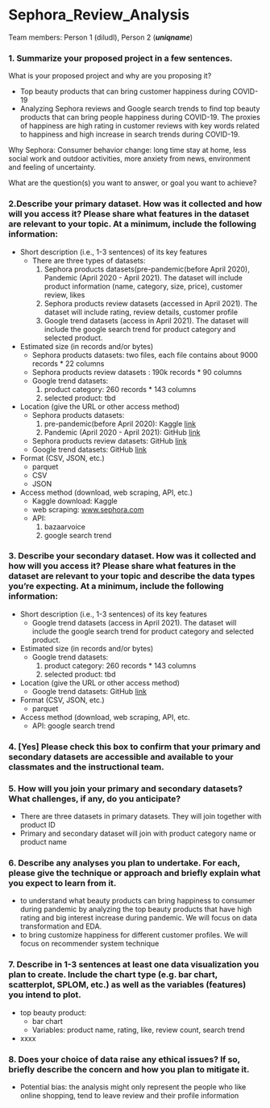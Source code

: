 # Sephora_Review_Analysis
Team members: Person 1 (diludl), Person 2 (***uniqname***)

### 1. Summarize your proposed project in a few sentences.
What is your proposed project and why are you proposing it? 
- Top beauty products that can bring customer happiness during COVID-19
- Analyzing Sephora reviews and Google search trends to find top beauty products that can bring people happiness during COVID-19. The proxies of happiness are high rating in customer reviews with key words related to happiness and high increase in search trends during COVID-19.

Why Sephora: 
Consumer behavior change: long time stay at home, less social work and outdoor activities,  more anxiety from news, environment and feeling of uncertainty. 



What are the question(s) you want to answer, or goal you want to achieve? 

### 2.Describe your primary dataset. How was it collected and how will you access it? Please share what features in the dataset are relevant to your topic. At a minimum, include the following information:
- Short description (i.e., 1-3 sentences) of its key features
  - There are three types of datasets:
     1. Sephora products datasets(pre-pandemic(before April 2020), Pandemic (April 2020 - April 2021). The dataset will include product information (name, category, size, price), customer review, likes
     2. Sephora products review datasets (accessed in April 2021). The dataset will include rating, review details, customer profile
     3. Google trend datasets (access in April 2021). The dataset will include the google search trend for product category and selected product.
- Estimated size (in records and/or bytes)
   - Sephora products datasets: two files, each file contains about 9000 records * 22 columns
   - Sephora products review datasets : 190k records * 90 columns
   - Google trend datasets: 
     1. product category: 260 records * 143 columns
     2. selected product: tbd
- Location (give the URL or other access method)
   - Sephora products datasets:
     1. pre-pandemic(before April 2020): Kaggle [link](https://www.kaggle.com/raghadalharbi/all-products-available-on-sephora-website)
     2. Pandemic (April 2020 - April 2021): GitHub [link](https://github.com/einslulu/Sephora_Review_Analysis/tree/main/data)
   - Sephora products review datasets: GitHub [link](https://github.com/einslulu/Sephora_Review_Analysis/tree/main/data)
   - Google trend datasets: GitHub [link](https://github.com/einslulu/Sephora_Review_Analysis/tree/main/data)
- Format (CSV, JSON, etc.)
   - parquet
   - CSV
   - JSON
- Access method (download, web scraping, API, etc.)
   - Kaggle download: Kaggle
   - web scraping: www.sephora.com
   - API:
      1. bazaarvoice
      2. google search trend 
### 3. Describe your secondary dataset. How was it collected and how will you access it? Please share what features in the dataset are relevant to your topic and describe the data types you’re expecting.  At a minimum, include the following information:
- Short description (i.e., 1-3 sentences) of its key features
  - Google trend datasets (access in April 2021). The dataset will include the google search trend for product category and selected product.
- Estimated size (in records and/or bytes)
   - Google trend datasets: 
     1. product category: 260 records * 143 columns
     2. selected product: tbd
- Location (give the URL or other access method)
   - Google trend datasets: GitHub [link](https://github.com/einslulu/Sephora_Review_Analysis/tree/main/data)
- Format (CSV, JSON, etc.)
   - parquet
- Access method (download, web scraping, API, etc.
   - API: google search trend 

### 4. [Yes] Please check this box to confirm that your primary and secondary datasets are accessible and available to your classmates and the instructional team. 

### 5. How will you join your primary and secondary datasets? What challenges, if any, do you anticipate?
- There are three datasets in primary datasets. They will join together with product ID 
- Primary and secondary dataset will join with product category name or product name 

### 6. Describe any analyses you plan to undertake. For each, please give the technique or approach and briefly explain what you expect to learn from it. 
- to understand what beauty products can bring happiness to consumer during pandemic by analyzing the top beauty products that have high rating and big interest increase during pandemic. We will focus on data transformation and EDA.
- to bring customize happiness for different customer profiles. We will focus on recommender system technique

### 7. Describe in 1-3 sentences at least one data visualization you plan to create. Include the chart type (e.g. bar chart, scatterplot, SPLOM, etc.) as well as the variables (features) you intend to plot. 
- top beauty product: 
  - bar chart 
  - Variables: product name, rating, like, review count, search trend 
- xxxx

### 8. Does your choice of data raise any ethical issues? If so, briefly describe the concern and how you plan to mitigate it. 
- Potential bias: the analysis might only represent the people who like online shopping, tend to leave review and their profile information 

